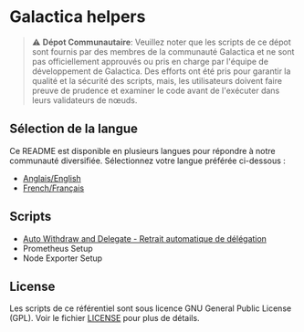 # Galactica helpers
>⚠️ **Dépot Communautaire**: Veuillez noter que les scripts de ce dépot sont fournis par des membres de la communauté Galactica et ne sont pas officiellement approuvés ou pris en charge par l'équipe de développement de Galactica. Des efforts ont été pris pour garantir la qualité et la sécurité des scripts, mais, les utilisateurs doivent faire preuve de prudence et examiner le code avant de l'exécuter dans leurs validateurs de nœuds.

## Sélection de la langue

Ce README est disponible en plusieurs langues pour répondre à notre communauté diversifiée. Sélectionnez votre langue préférée ci-dessous :
- [Anglais/English](./README.md)
- [French/Français](./README_FR.md)

## Scripts
- [Auto Withdraw and Delegate - Retrait automatique de délégation](./auto-withdraw-delegate/)
- Prometheus Setup
- Node Exporter Setup

## License

Les scripts de ce référentiel sont sous licence GNU General Public License (GPL). Voir le fichier [LICENSE](./LICENSE) pour plus de détails.